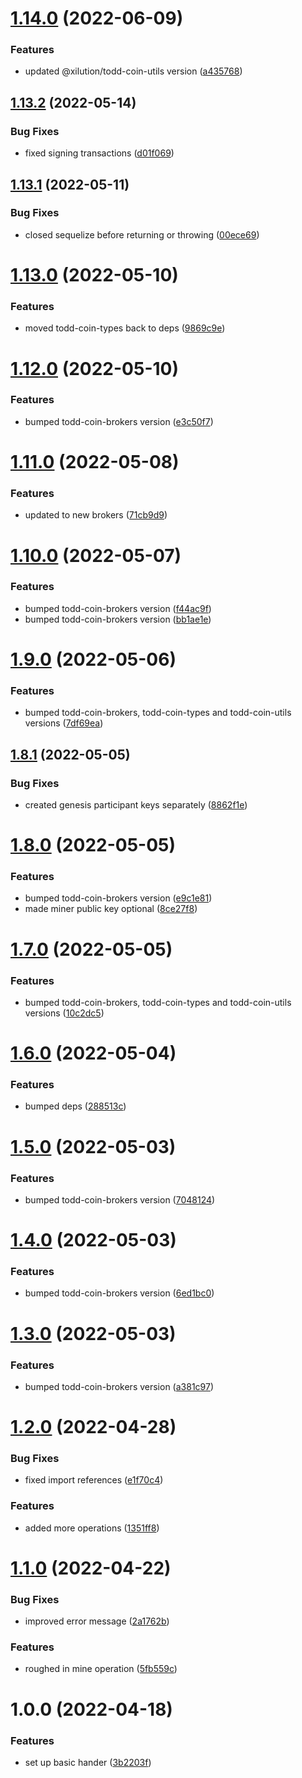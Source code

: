 # [1.14.0](https://github.com/xilution/todd-coin-tasks/compare/v1.13.2...v1.14.0) (2022-06-09)


### Features

* updated @xilution/todd-coin-utils version ([a435768](https://github.com/xilution/todd-coin-tasks/commit/a4357685bcac0053ce119f7c8ad9fd77dca9c66a))

## [1.13.2](https://github.com/xilution/todd-coin-tasks/compare/v1.13.1...v1.13.2) (2022-05-14)


### Bug Fixes

* fixed signing transactions ([d01f069](https://github.com/xilution/todd-coin-tasks/commit/d01f069fb935881e9e3e05335565ad48f2c2a608))

## [1.13.1](https://github.com/xilution/todd-coin-tasks/compare/v1.13.0...v1.13.1) (2022-05-11)


### Bug Fixes

* closed sequelize before returning or throwing ([00ece69](https://github.com/xilution/todd-coin-tasks/commit/00ece69352e7ed66109bd257a05b42c3691665b2))

# [1.13.0](https://github.com/xilution/todd-coin-tasks/compare/v1.12.0...v1.13.0) (2022-05-10)


### Features

* moved todd-coin-types back to deps ([9869c9e](https://github.com/xilution/todd-coin-tasks/commit/9869c9e63894b9868622a8207434f46a2a61bb8d))

# [1.12.0](https://github.com/xilution/todd-coin-tasks/compare/v1.11.0...v1.12.0) (2022-05-10)


### Features

* bumped todd-coin-brokers version ([e3c50f7](https://github.com/xilution/todd-coin-tasks/commit/e3c50f7bb455321c62f79d9aef3ea5fa0976f150))

# [1.11.0](https://github.com/xilution/todd-coin-tasks/compare/v1.10.0...v1.11.0) (2022-05-08)


### Features

* updated to new brokers ([71cb9d9](https://github.com/xilution/todd-coin-tasks/commit/71cb9d9555c565abb7b59eab550e90d2ee01f513))

# [1.10.0](https://github.com/xilution/todd-coin-tasks/compare/v1.9.0...v1.10.0) (2022-05-07)


### Features

* bumped todd-coin-brokers version ([f44ac9f](https://github.com/xilution/todd-coin-tasks/commit/f44ac9f10d9d04d720cdf92ede355163f69504ee))
* bumped todd-coin-brokers version ([bb1ae1e](https://github.com/xilution/todd-coin-tasks/commit/bb1ae1e2e38140bdfd63d197a99803e01c70c4b7))

# [1.9.0](https://github.com/xilution/todd-coin-tasks/compare/v1.8.1...v1.9.0) (2022-05-06)


### Features

* bumped todd-coin-brokers, todd-coin-types and todd-coin-utils versions ([7df69ea](https://github.com/xilution/todd-coin-tasks/commit/7df69ea18eab2e89ced28961af980beea04e3674))

## [1.8.1](https://github.com/xilution/todd-coin-tasks/compare/v1.8.0...v1.8.1) (2022-05-05)


### Bug Fixes

* created genesis participant keys separately ([8862f1e](https://github.com/xilution/todd-coin-tasks/commit/8862f1eeb98e767ed045f08be8cfbb0b79f12564))

# [1.8.0](https://github.com/xilution/todd-coin-tasks/compare/v1.7.0...v1.8.0) (2022-05-05)


### Features

* bumped todd-coin-brokers version ([e9c1e81](https://github.com/xilution/todd-coin-tasks/commit/e9c1e8147f81dbaf691373b3bff947e11f29e40d))
* made miner public key optional ([8ce27f8](https://github.com/xilution/todd-coin-tasks/commit/8ce27f895b808e23c471f8f1cab21515ef4a30c8))

# [1.7.0](https://github.com/xilution/todd-coin-tasks/compare/v1.6.0...v1.7.0) (2022-05-05)


### Features

* bumped todd-coin-brokers, todd-coin-types and todd-coin-utils versions ([10c2dc5](https://github.com/xilution/todd-coin-tasks/commit/10c2dc50bf4341fdc9bcd899989d2d70fcce8693))

# [1.6.0](https://github.com/xilution/todd-coin-tasks/compare/v1.5.0...v1.6.0) (2022-05-04)


### Features

* bumped deps ([288513c](https://github.com/xilution/todd-coin-tasks/commit/288513cadbd1dcef3b2dd6c70ce105facda026e9))

# [1.5.0](https://github.com/xilution/todd-coin-tasks/compare/v1.4.0...v1.5.0) (2022-05-03)


### Features

* bumped todd-coin-brokers version ([7048124](https://github.com/xilution/todd-coin-tasks/commit/7048124cd652465e9fed3a49c657acee9e15bf8f))

# [1.4.0](https://github.com/xilution/todd-coin-tasks/compare/v1.3.0...v1.4.0) (2022-05-03)


### Features

* bumped todd-coin-brokers version ([6ed1bc0](https://github.com/xilution/todd-coin-tasks/commit/6ed1bc032ad90e771e2067cca204cde98d3c8994))

# [1.3.0](https://github.com/xilution/todd-coin-tasks/compare/v1.2.0...v1.3.0) (2022-05-03)


### Features

* bumped todd-coin-brokers version ([a381c97](https://github.com/xilution/todd-coin-tasks/commit/a381c971f3ff92334a357302f4a77f7cb9a5afd7))

# [1.2.0](https://github.com/xilution/todd-coin-tasks/compare/v1.1.0...v1.2.0) (2022-04-28)


### Bug Fixes

* fixed import references ([e1f70c4](https://github.com/xilution/todd-coin-tasks/commit/e1f70c4fb9e9b965b1f9cbfe1397399fa7cb6a40))


### Features

* added more operations ([1351ff8](https://github.com/xilution/todd-coin-tasks/commit/1351ff8cabc9f9fe10b8072aa39a27baee8ac17e))

# [1.1.0](https://github.com/xilution/todd-coin-tasks/compare/v1.0.0...v1.1.0) (2022-04-22)


### Bug Fixes

* improved error message ([2a1762b](https://github.com/xilution/todd-coin-tasks/commit/2a1762b84a76ce9fb96628307e058ecc27241bec))


### Features

* roughed in mine operation ([5fb559c](https://github.com/xilution/todd-coin-tasks/commit/5fb559cb6bf465a65bb7d57fc606588e5bf439e9))

# 1.0.0 (2022-04-18)


### Features

* set up basic hander ([3b2203f](https://github.com/xilution/todd-coin-tasks/commit/3b2203fb3130030afd04791dded81d4a73456756))
